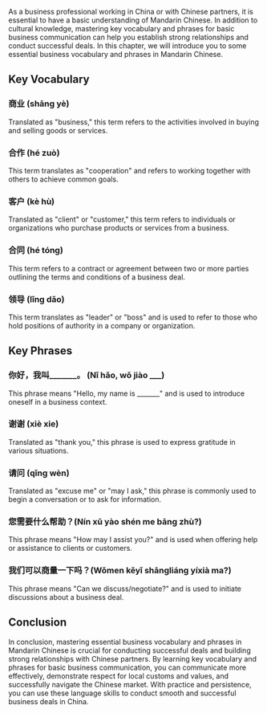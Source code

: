 
As a business professional working in China or with Chinese partners, it is essential to have a basic understanding of Mandarin Chinese. In addition to cultural knowledge, mastering key vocabulary and phrases for basic business communication can help you establish strong relationships and conduct successful deals. In this chapter, we will introduce you to some essential business vocabulary and phrases in Mandarin Chinese.

Key Vocabulary
--------------

### 商业 (shāng yè)

Translated as "business," this term refers to the activities involved in buying and selling goods or services.

### 合作 (hé zuò)

This term translates as "cooperation" and refers to working together with others to achieve common goals.

### 客户 (kè hù)

Translated as "client" or "customer," this term refers to individuals or organizations who purchase products or services from a business.

### 合同 (hé tóng)

This term refers to a contract or agreement between two or more parties outlining the terms and conditions of a business deal.

### 领导 (lǐng dǎo)

This term translates as "leader" or "boss" and is used to refer to those who hold positions of authority in a company or organization.

Key Phrases
-----------

### 你好，我叫_______。 (Nǐ hǎo, wǒ jiào ___)

This phrase means "Hello, my name is _______" and is used to introduce oneself in a business context.

### 谢谢 (xiè xie)

Translated as "thank you," this phrase is used to express gratitude in various situations.

### 请问 (qǐng wèn)

Translated as "excuse me" or "may I ask," this phrase is commonly used to begin a conversation or to ask for information.

### 您需要什么帮助？(Nín xū yào shén me bāng zhù?)

This phrase means "How may I assist you?" and is used when offering help or assistance to clients or customers.

### 我们可以商量一下吗？(Wǒmen kěyǐ shāngliáng yíxià ma?)

This phrase means "Can we discuss/negotiate?" and is used to initiate discussions about a business deal.

Conclusion
----------

In conclusion, mastering essential business vocabulary and phrases in Mandarin Chinese is crucial for conducting successful deals and building strong relationships with Chinese partners. By learning key vocabulary and phrases for basic business communication, you can communicate more effectively, demonstrate respect for local customs and values, and successfully navigate the Chinese market. With practice and persistence, you can use these language skills to conduct smooth and successful business deals in China.
